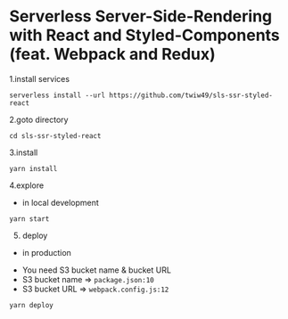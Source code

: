 # Serverless Server-Side-Rendering with React and Styled-Components (feat. Webpack and Redux)

1.install services

```
serverless install --url https://github.com/twiw49/sls-ssr-styled-react
```

2.goto directory

```
cd sls-ssr-styled-react
```

3.install

```
yarn install
```

4.explore

* in local development

```
yarn start
```

5.  deploy

* in production
- You need S3 bucket name & bucket URL
- S3 bucket name => `package.json:10`
- S3 bucket URL => `webpack.config.js:12`

```
yarn deploy
```
